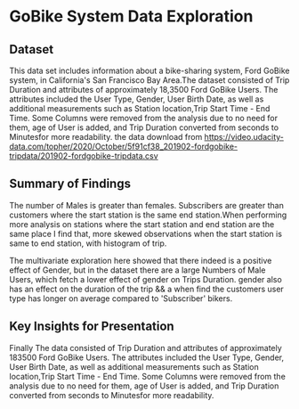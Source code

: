 # GoBike System Data Exploration

## Dataset

This data set includes information about a bike-sharing system, Ford GoBike system, 
in California's San Francisco Bay Area.The dataset consisted of Trip Duration and 
attributes of approximately 18,3500 Ford GoBike Users. The attributes included the
User Type, Gender, User Birth Date, as well as additional measurements such as 
Station location,Trip Start Time - End Time. Some Columns were removed from the
analysis due to no need for them, age of User is added, and Trip Duration 
converted from seconds to Minutesfor more readability. the data download from https://video.udacity-data.com/topher/2020/October/5f91cf38_201902-fordgobike-tripdata/201902-fordgobike-tripdata.csv

## Summary of Findings

The number of Males is greater than females. Subscribers are greater than customers 
where the start station is the same end station.When performing more analysis on 
stations where the start station and end station are the same place I find that, 
more skewed observations when the start station is same to end station, with 
histogram of trip.


The multivariate exploration here showed that there indeed is a positive effect 
of Gender, but in the dataset there are a large Numbers of Male Users, which 
fetch a lower effect of gender on Trips Duration. gender also has an effect on
the duration of the trip && a when find the customers user type has longer on 
average compared to 'Subscriber' bikers.


## Key Insights for Presentation

Finally The data consisted of Trip Duration and attributes of approximately 183500 
Ford GoBike Users. The attributes included the User Type, Gender, User Birth Date, 
as well as additional measurements such as Station location,Trip Start Time - End Time.
Some Columns were removed from the analysis due to no need for them, age of User is 
added, and Trip Duration converted from seconds to Minutesfor more readability.
